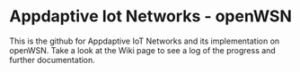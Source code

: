 # Appdaptive Iot Networks - openWSN
This is the github for Appdaptive IoT Networks and its implementation on openWSN.
Take a look at the Wiki page to see a log of the progress and further documentation.

